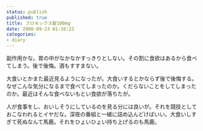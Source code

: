 ```yaml
---
status: publish
published: true
title: フロモックス錠100mg
date: 2008-09-23 01:16:23
categories:
- diary
---
```

副作用かな。胃の中がなかなかすっきりとしない。その割に食欲はあるから食べてしまう。後で後悔。酒もすすまない。

大食いとかまた最近見るようになったが。大食いするとかならず後で後悔する。なぜこんな気分になるまで食べてしまったのか。くだらないことをしてしまったのか。最近はそんな食べないもとい食欲が落ちたが。

人が食事をし、おいしそうにしているのを見る分には良いが。それを競技としておこなわれるとイヤだな。深夜の番組と一緒に詰め込んどけばいい。大食いしすぎて死ぬなんて馬鹿。それをひょいひょい持ち上げるのも馬鹿。
